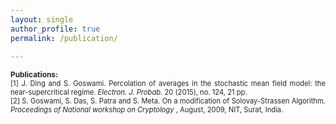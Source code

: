 ```yaml
---
layout: single
author_profile: true
permalink: /publication/

---
```


<p style="text-align:justify;"><span style="font-size:85%; color:#262626;font-weight:bold; ">Publications:<br /></span>
      <span style="font-size:80%; color:#262626;">[1] J. Ding and S. Goswami. Percolation of averages in the stochastic mean field model: the near-supercritical regime. <em>Electron. J. Probab.</em> 20 (2015), no. 124, 21 pp.<br /> </span>
      <span style="font-size:80%; color:#262626;"> [2] S. Goswami, S. Das, S. Patra and S. Meta. 
On a modification of Solovay-Strassen Algorithm. <em>Proceedings of National workshop on Cryptology</em>
, August, 2009, NIT, Surat, India. </span> </p>


